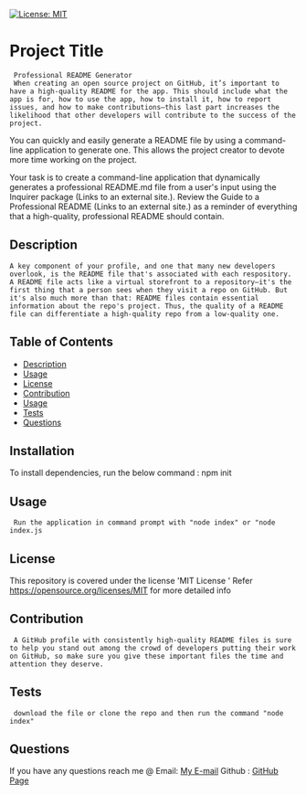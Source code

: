 
  [![License: MIT](https://img.shields.io/badge/License-MIT-yellow.svg)](https://opensource.org/licenses/MIT)
  #  Project Title
     Professional README Generator
     When creating an open source project on GitHub, it’s important to have a high-quality README for the app. This should include what the app is for, how to use the app, how to install it, how to report issues, and how to make contributions—this last part increases the likelihood that other developers will contribute to the success of the project.

You can quickly and easily generate a README file by using a command-line application to generate one. This allows the project creator to devote more time working on the project.

Your task is to create a command-line application that dynamically generates a professional README.md file from a user's input using the Inquirer package (Links to an external site.). Review the Guide to a Professional README (Links to an external site.) as a reminder of everything that a high-quality, professional README should contain.
    
  ##  Description
    A key component of your profile, and one that many new developers overlook, is the README file that's associated with each respository. A README file acts like a virtual storefront to a repository—it's the first thing that a person sees when they visit a repo on GitHub. But it's also much more than that: README files contain essential information about the repo's project. Thus, the quality of a README file can differentiate a high-quality repo from a low-quality one.
  ## Table of Contents
  * [Description](#description)
  * [Usage](#usage)
  * [License](#license)
  * [Contribution](#contribution)
  * [Usage](#usage)
  * [Tests](#tests)
  * [Questions](#questions)
  ## Installation
  To install dependencies, run the below command :
      npm init
  ## Usage
     Run the application in command prompt with "node index" or "node index.js
  ## License
  This repository is covered under the license 'MIT License
  ' 
  Refer https://opensource.org/licenses/MIT for more detailed info 
    
  
  ## Contribution
     A GitHub profile with consistently high-quality README files is sure to help you stand out among the crowd of developers putting their work on GitHub, so make sure you give these important files the time and attention they deserve.
  ## Tests
     download the file or clone the repo and then run the command "node index"
## Questions
If you have any questions reach me @ 
Email: [My E-mail](mailto:alex@gmail.com)
Github : [GitHub Page](https://github.com/AlexRahmanov)
